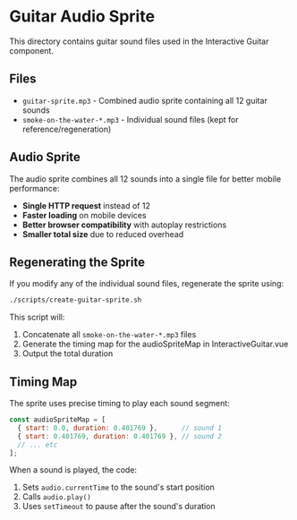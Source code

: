 # Guitar Audio Sprite

This directory contains guitar sound files used in the Interactive Guitar component.

## Files

- `guitar-sprite.mp3` - Combined audio sprite containing all 12 guitar sounds
- `smoke-on-the-water-*.mp3` - Individual sound files (kept for reference/regeneration)

## Audio Sprite

The audio sprite combines all 12 sounds into a single file for better mobile performance:
- **Single HTTP request** instead of 12
- **Faster loading** on mobile devices
- **Better browser compatibility** with autoplay restrictions
- **Smaller total size** due to reduced overhead

## Regenerating the Sprite

If you modify any of the individual sound files, regenerate the sprite using:

```bash
./scripts/create-guitar-sprite.sh
```

This script will:
1. Concatenate all `smoke-on-the-water-*.mp3` files
2. Generate the timing map for the audioSpriteMap in InteractiveGuitar.vue
3. Output the total duration

## Timing Map

The sprite uses precise timing to play each sound segment:

```javascript
const audioSpriteMap = [
  { start: 0.0, duration: 0.401769 },      // sound 1
  { start: 0.401769, duration: 0.401769 }, // sound 2
  // ... etc
];
```

When a sound is played, the code:
1. Sets `audio.currentTime` to the sound's start position
2. Calls `audio.play()`
3. Uses `setTimeout` to pause after the sound's duration
